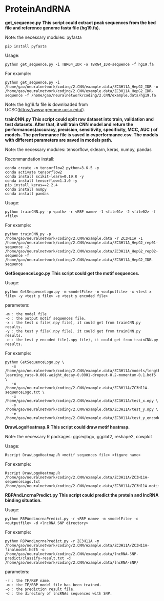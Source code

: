 # ProteinAndRNA #

**get_sequence.py**
**This script could extract peak sequences from the bed file and reference genome fasta file (hg19.fa).**

Note: the necessary modules: pyfasta

	pip install pyfasta

Usage: 

    python get_sequence.py -i TBRG4_IDR -o TBRG4_IDR-sequence -f hg19.fa

For example:
	
	python get_sequence.py -i /home/gao/neuralnetwork/coding/2.CNN/example.data/ZC3H11A_HepG2_IDR -o /home/gao/neuralnetwork/coding/2.CNN/example.data/ZC3H11A_HepG2_IDR-sequence -f /home/gao/neuralnetwork/coding/2.CNN/example.data/hg19.fa

Note: the hg19.fa file is downloaded from UCSC(https://www.genome.ucsc.edu/).
    
**trainCNN.py**
**This script could split raw dataset into train, validation and test datasets. After that, it will train CNN model and return the performances(accuracy, precision, sensitivity, specificity, MCC, AUC ) of models. The performance file is saved in cvperformance.csv. The models with different parameters are saved in models path.**

 
Note: the necessary modules: tensorflow, sklearn, keras, numpy, pandas

Recommandation install:

    conda create -n tensorflow2 python=3.6.5 -y
    conda activate tensorflow2
    conda install scikit-learn=0.19.0 -y
    conda install tensorflow=1.3.0 -y 
	pip install keras==2.2.4
	conda install numpy
	conda install pandas

Usage: 

    python trainCNN.py -p <path> -r <RBP name> -1 <file01> -2 <file02> -f <file> 

For example:
 
	python trainCNN.py -p /home/gao/neuralnetwork/coding/2.CNN/example.data -r ZC3H11A -1 /home/gao/neuralnetwork/coding/2.CNN/example.data/ZC3H11A_HepG2_rep01-sequence -2 /home/gao/neuralnetwork/coding/2.CNN/example.data/ZC3H11A_HepG2_rep02-sequence -f /home/gao/neuralnetwork/coding/2.CNN/example.data/ZC3H11A_HepG2_IDR-sequence


**GetSequenceLogo.py**
**This script could get the motif sequences.**

Usage: 

    python GetSequenceLogo.py -m <modelFile> -o <outputfile> -x <test x file> -y <test y file> -e <test y encoded file>

parameters:

    -m : the model file
    -o : the output motif sequences file.
    -x : the test x file(.npy file), it could get from trainCNN.py results.
    -y : the test y file(.npy file), it could get from trainCNN.py results.
    -e : the test y encoded file(.npy file), it could get from trainCNN.py results.

For example:

    python GetSequenceLogo.py \
       -m /home/gao/neuralnetwork/coding/2.CNN/example.data/ZC3H11A/models/length227-learning_rate-0.001-weight_decay-0.0001-dropout-0.2-momentum-0.1.hdf5 \
       -o /home/gao/neuralnetwork/coding/2.CNN/example.data/ZC3H11A/ZC3H11A-sequenceLogo.txt \
	   -x /home/gao/neuralnetwork/coding/2.CNN/example.data/ZC3H11A/test_x.npy \
	   -y /home/gao/neuralnetwork/coding/2.CNN/example.data/ZC3H11A/test_y.npy \
	   -e /home/gao/neuralnetwork/coding/2.CNN/example.data/ZC3H11A/test_y_encoded.npy

**DrawLogoHeatmap.R**
**This script could draw motif heatmap.**


Note: the necessary R packages: ggseqlogo, ggplot2, reshape2, cowplot

Usage: 

    Rscript DrawLogoHeatmap.R <motif sequences file> <figure name>

For example: 

    Rscript DrawLogoHeatmap.R /home/gao/neuralnetwork/coding/2.CNN/example.data/ZC3H11A/ZC3H11A-sequenceLogo.txt /home/gao/neuralnetwork/coding/2.CNN/example.data/ZC3H11A/ZC3H11A.motif.png




**RBPAndLncrnaPredict.py**
**This script could predict the protein and lncRNA binding situation.**

Usage: 

	python RBPAndLncrnaPredict.py -r <RBP name> -m <modelFile> -o <outputfile> -d <lncRNA SNP directory>
 
For example:

	python RBPAndLncrnaPredict.py -r ZC3H11A -m /home/gao/neuralnetwork/coding/2.CNN/example.data/ZC3H11A/ZC3H11A-finalmodel.hdf5 -o /home/gao/neuralnetwork/coding/2.CNN/example.data/lncRNA-SNP-predict/classify-result.txt -d /home/gao/neuralnetwork/coding/2.CNN/example.data/lncRNA-SNP/

parameters:
	
	-r : the TF/RBP name.
    -m : the TF/RBP model file has been trained.
    -o : the prediction result file.
    -d : the directory of lncRNAs sequences with SNP.
    


